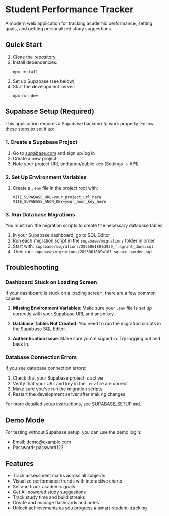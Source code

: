 # Student Performance Tracker

A modern web application for tracking academic performance, setting goals, and getting personalized study suggestions.

## Quick Start

1. Clone the repository
2. Install dependencies:
   ```
   npm install
   ```
3. Set up Supabase (see below)
4. Start the development server:
   ```
   npm run dev
   ```

## Supabase Setup (Required)

This application requires a Supabase backend to work properly. Follow these steps to set it up:

### 1. Create a Supabase Project

1. Go to [supabase.com](https://supabase.com) and sign up/log in
2. Create a new project
3. Note your project URL and anon/public key (Settings → API)

### 2. Set Up Environment Variables

1. Create a `.env` file in the project root with:
   ```
   VITE_SUPABASE_URL=your_project_url_here
   VITE_SUPABASE_ANON_KEY=your_anon_key_here
   ```

### 3. Run Database Migrations

You must run the migration scripts to create the necessary database tables:

1. In your Supabase dashboard, go to SQL Editor
2. Run each migration script in the `supabase/migrations` folder in order
3. Start with: `supabase/migrations/20250618063939_fragrant_dune.sql`
4. Then run: `supabase/migrations/20250618094103_square_garden.sql`

## Troubleshooting

### Dashboard Stuck on Loading Screen

If your dashboard is stuck on a loading screen, there are a few common causes:

1. **Missing Environment Variables**: Make sure your `.env` file is set up correctly with your Supabase URL and anon key.

2. **Database Tables Not Created**: You need to run the migration scripts in the Supabase SQL Editor.

3. **Authentication Issue**: Make sure you're signed in. Try logging out and back in.

### Database Connection Errors

If you see database connection errors:

1. Check that your Supabase project is active
2. Verify that your URL and key in the `.env` file are correct
3. Make sure you've run the migration scripts
4. Restart the development server after making changes

For more detailed setup instructions, see [SUPABASE_SETUP.md](SUPABASE_SETUP.md).

## Demo Mode

For testing without Supabase setup, you can use the demo login:
- Email: demo@example.com
- Password: password123

## Features

- Track assessment marks across all subjects
- Visualize performance trends with interactive charts
- Set and track academic goals
- Get AI-powered study suggestions
- Track study time and build streaks
- Create and manage flashcards and notes
- Unlock achievements as you progress #   s m a r t - s t u d e n t - t r a c k i n g  
 